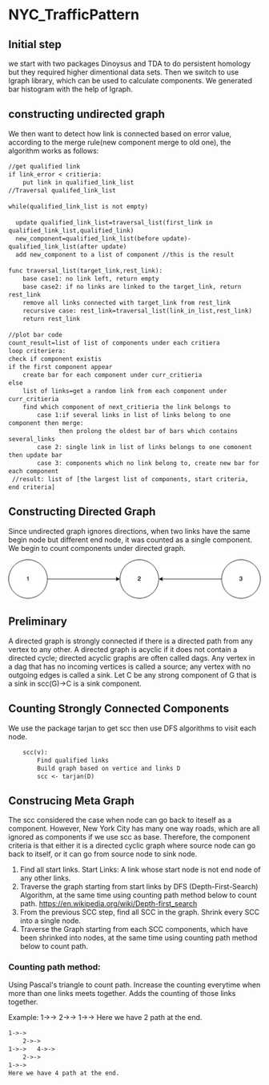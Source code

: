 # NYC_TrafficPattern
## Initial step
we start with two packages Dinoysus and TDA to do persistent homology but they required higher dimentional data sets. Then we switch to use Igraph library, which can be used to calculate components. We generated bar histogram with the help of Igraph.

## constructing undirected graph
We then want to detect how link is connected based on error value, according to the merge rule(new component merge to old one), the algorithm works as follows:

    //get qualified link     
    if link_error < critieria:  
        put link in qualified_link_list  
    //Traversal qualifed_link_list
    
    while(qualified_link_list is not empty)
      
      update qualified_link_list=traversal_list(first_link in qualified_link_list,qualified_link)
      new_component=qualified_link_list(before update)-qualified_link_list(after update)
      add new_component to a list of component //this is the result
        
    func traversal_list(target_link,rest_link):  
        base case1: no link left, return empty  
        base case2: if no links are linked to the target_link, return rest_link  
        remove all links connected with target_link from rest_link  
        recursive case: rest_link=traversal_list(link_in_list,rest_link)
        return rest_link
        
    //plot bar code
    count_result=list of list of components under each critiera
    loop criteriera:
    check if component existis 
    if the first component appear
        create bar for each component under curr_critieria
    else 
        list of links=get a random link from each component under curr_critieria
        find which component of next_critieria the link belongs to
            case 1:if several links in list of links belong to one component then merge:
                  then prolong the oldest bar of bars which contains several_links
            case 2: single link in list of links belongs to one comonent then update bar
            case 3: components which no link belong to, create new bar for each component
     //result: list of [the largest list of components, start criteria, end criteria]

## Constructing Directed Graph
Since undirected graph ignores directions, when two links have the same begin node but different end node, it was counted as a single component. We begin to count components under directed graph.

![Picture](https://github.com/zionward/NYC_TrafficPattern/blob/master/1702/diagram/Untitled%20Diagram.png?raw=true)

## Preliminary
A directed graph is strongly connected if there is a directed path from any vertex to any other. A directed graph is acyclic if it does not contain a directed cycle; directed acyclic graphs are often called dags.
Any vertex in a dag that has no incoming vertices is called a source; any vertex with no outgoing edges is called a sink. 
Let C be any strong component of G that is a sink in scc(G)->C is a sink component.

## Counting Strongly Connected Components
We use the package tarjan to get scc then use DFS algorithms to visit each node.
```
    scc(v):
        Find qualified links
        Build graph based on vertice and links D
        scc <- tarjan(D)
```

## Construcing Meta Graph
The scc considered the case when node can go back to iteself as a component. However, New York City has many one way roads, which are all ignored as components if we use scc as base. Therefore, the component criteria is that either it is a directed cyclic graph where source node can go back to itself, or it can go from source node to sink node. 
 
1. Find all start links.
    Start Links: A link whose start node is not end node of any other links.
2. Traverse the graph starting from start links by DFS (Depth-First-Search) Algorithm, at the same time using counting path method below to count path.
    https://en.wikipedia.org/wiki/Depth-first_search
3. From the previous SCC step, find all SCC in the graph. Shrink every SCC into a single node.
4. Traverse the Graph starting from each SCC components, which have been shrinked into nodes, at the same time using counting path method below to count path.

### Counting path method:
Using Pascal's triangle  to count path. Increase the counting everytime when more than one links meets together. Adds the counting of those links together.

Example:
    1->->
        2->-> 
    1->->
    Here we have 2 path at the end.

    1->->
        2->->
    1->->   4->->
        2->->
    1->->
    Here we have 4 path at the end.
